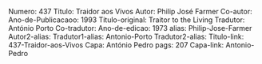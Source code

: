 Numero: 437
Titulo: Traidor aos Vivos
Autor: Philip José Farmer
Co-autor: 
Ano-de-Publicacaoo: 1993
Titulo-original: Traitor to the Living
Tradutor: António Porto
Co-tradutor: 
Ano-de-edicao: 1973
alias: Philip-Jose-Farmer
Autor2-alias: 
Tradutor1-alias: Antonio-Porto
Tradutor2-alias: 
Titulo-link: 437-Traidor-aos-Vivos
Capa: António Pedro
pags: 207
Capa-link: Antonio-Pedro